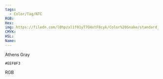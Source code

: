 ```yaml
---
tags:
  - Color/Tag/NTC
RGB:
Hex:
img: https://filedn.com/l0hpzxl1f01yT7GHxtF8cyk/Color%20Snake/standard_csv_to_svg/%23/EEF0F3.svg
CMYK:
HSL:
Name:
---
```

Athens Gray
```palette
#EEF0F3
```
RGB
